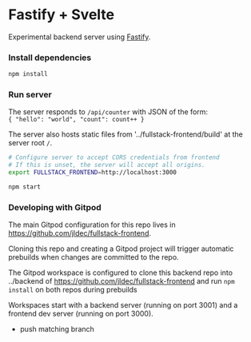 # Fastify + Svelte

Experimental backend server using [Fastify](https://www.fastify.io/).

### Install dependencies

```sh
npm install
```

### Run server
The server responds to `/api/counter` with JSON of the form:  
`{ "hello": "world", "count": count++ }`

The server also hosts static files from '../fullstack-frontend/build' at the server root `/`.

```sh
# Configure server to accept CORS credentials from frontend
# If this is unset, the server will accept all origins.
export FULLSTACK_FRONTEND=http://localhost:3000

npm start
```

### Developing with Gitpod
The main Gitpod configuration for this repo lives in https://github.com/jldec/fullstack-frontend.

Cloning this repo and creating a Gitpod project will trigger automatic prebuilds
when changes are committed to the repo.

The Gitpod workspace is configured to clone this backend repo into ../backend
of https://github.com/jldec/fullstack-frontend and run `npm install` on
both repos during prebuilds

Workspaces start with a backend server (running on port 3001) 
and a frontend dev server (running on port 3000).

- push matching branch